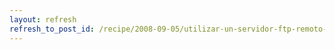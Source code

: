 ```yaml
---
layout: refresh
refresh_to_post_id: /recipe/2008-09-05/utilizar-un-servidor-ftp-remoto-como-backup.html
---
```

